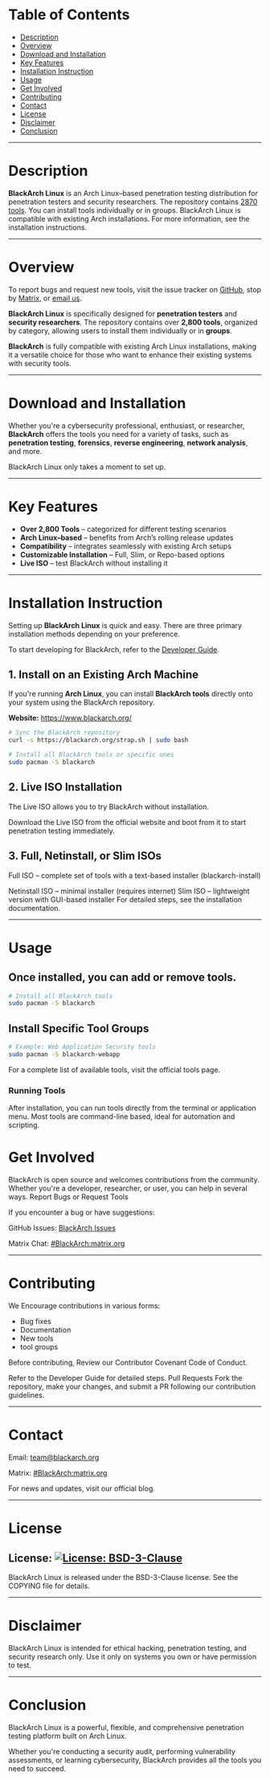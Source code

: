# Table of Contents
- [Description](#description)
- [Overview](#overview)
- [Download and Installation](#download-and-installation)
- [Key Features](#key-features)
- [Installation Instruction](#installation-instruction)
- [Usage](#usage)
- [Get Involved](#get-involved)
- [Contributing](#contributing)
- [Contact](#contact)
- [License](#license)
- [Disclaimer](#disclaimer)
- [Conclusion](#conclusion)

---

# Description
**BlackArch Linux** is an Arch Linux–based penetration testing distribution for
penetration testers and security researchers. The repository contains [2870
tools](https://www.blackarch.org/tools.html). You can install tools individually
or in groups. BlackArch Linux is compatible with existing Arch installations.
For more information, see the installation instructions.

---

# Overview
To report bugs and request new tools, visit the issue tracker on
[GitHub](https://github.com/BlackArch/blackarch/issues), stop by
[Matrix](https://matrix.to/#/#BlackArch:matrix.org), or [email
us](mailto:team@blackarch.org).

**BlackArch Linux** is specifically designed for **penetration testers** and
**security researchers**. The repository contains over **2,800 tools**,
organized by category, allowing users to install them individually or in
**groups**.

**BlackArch** is fully compatible with existing Arch Linux installations, making
it a versatile choice for those who want to enhance their existing systems with
security tools.

---

# Download and Installation
Whether you're a cybersecurity professional, enthusiast, or researcher,
**BlackArch** offers the tools you need for a variety of tasks, such as
**penetration testing**, **forensics**, **reverse engineering**, **network
analysis**, and more.

BlackArch Linux only takes a moment to set up.

---

# Key Features
- **Over 2,800 Tools** – categorized for different testing scenarios
- **Arch Linux–based** – benefits from Arch’s rolling release updates
- **Compatibility** – integrates seamlessly with existing Arch setups
- **Customizable Installation** – Full, Slim, or Repo-based options
- **Live ISO** – test BlackArch without installing it

---

# Installation Instruction
Setting up **BlackArch Linux** is quick and easy. There are three primary
installation methods depending on your preference.

To start developing for BlackArch, refer to the [Developer
Guide](./docs/HOWTO-DEV.md).

## 1. Install on an Existing Arch Machine
If you're running **Arch Linux**, you can install **BlackArch tools** directly
onto your system using the BlackArch repository.

**Website:** https://www.blackarch.org/

```bash
# Sync the BlackArch repository
curl -s https://blackarch.org/strap.sh | sudo bash

# Install all BlackArch tools or specific ones
sudo pacman -S blackarch
```
## 2. Live ISO Installation

The Live ISO allows you to try BlackArch without installation.

Download the Live ISO from the official website and boot from it to start
penetration testing immediately.

## 3. Full, Netinstall, or Slim ISOs

Full ISO – complete set of tools with a text-based installer (blackarch-install)

Netinstall ISO – minimal installer (requires internet)
Slim ISO – lightweight version with GUI-based installer
For detailed steps, see the installation documentation.

---

# Usage

## Once installed, you can add or remove tools.

```bash
# Install all BlackArch tools
sudo pacman -S blackarch
```

## Install Specific Tool Groups

```bash
# Example: Web Application Security tools
sudo pacman -S blackarch-webapp
```

For a complete list of available tools, visit the official tools page.

### Running Tools

After installation, you can run tools directly from the terminal or application
menu. Most tools are command-line based, ideal for automation and scripting.

# Get Involved

BlackArch is open source and welcomes contributions from the community.
Whether you're a developer, researcher, or user, you can help in several ways.
Report Bugs or Request Tools

If you encounter a bug or have suggestions:

GitHub Issues: [BlackArch Issues](https://github.com/BlackArch/blackarch/issues)

Matrix Chat: [#BlackArch:matrix.org](https://matrix.to/#/#BlackArch:matrix.org)

---

# Contributing

We Encourage contributions in various forms:

* Bug fixes
* Documentation
* New tools
* tool groups

Before contributing, Review our Contributor Covenant Code of Conduct.

Refer to the Developer Guide for detailed steps.
Pull Requests
Fork the repository, make your changes, and submit a PR following our
contribution guidelines.

---

# Contact

Email: team@blackarch.org

Matrix: [#BlackArch:matrix.org](https://matrix.to/#/#BlackArch:matrix.org)

For news and updates, visit our official blog.

---

# License

## License: [![License: BSD-3-Clause](https://img.shields.io/badge/License-BSD--3--Clause-blue.svg)](https://opensource.org/licenses/BSD-3-Clause)


BlackArch Linux is released under the BSD-3-Clause license. See the COPYING file
for details.

---

# Disclaimer

BlackArch Linux is intended for ethical hacking, penetration testing, and
security research only. Use it only on systems you own or have permission to
test.

---

# Conclusion

BlackArch Linux is a powerful, flexible, and comprehensive penetration testing
platform built on Arch Linux.

Whether you're conducting a security audit, performing vulnerability
assessments, or learning cybersecurity, BlackArch provides all the tools you
need to succeed.
